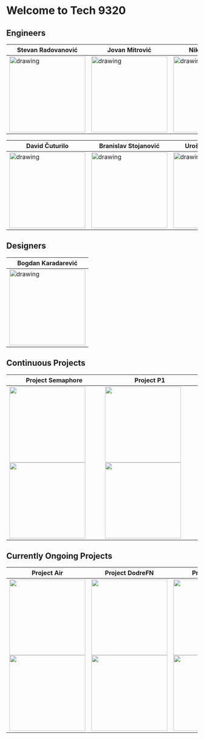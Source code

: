 # Welcome to Tech 9320

## Engineers

| Stevan Radovanović  | Jovan Mitrović  | Nikola Petrović  |
|---|---|---|
| <img src="https://avatars.githubusercontent.com/u/107929243?v=4" alt="drawing" width="200"/> | <img src="https://avatars.githubusercontent.com/u/79802504?v=4" alt="drawing" width="200"/>  | <img src="https://avatars.githubusercontent.com/u/78090394?v=4" alt="drawing" width="200"/>  |

| David Čuturilo  | Branislav Stojanović  | Uroš Stanimirović |
|---|---|---|
| <img src="https://avatars.githubusercontent.com/u/57576302?v=4" alt="drawing" width="200"/> | <img src="https://avatars.githubusercontent.com/u/44339816?v=4" alt="drawing" width="200"/>  | <img src="https://avatars.githubusercontent.com/u/50801482?v=4" alt="drawing" width="200"/>  |

## Designers

| Bogdan Karadarević  |
|---|
| <img src="https://avatars.githubusercontent.com/u/111356605?v=4" alt="drawing" width="200"/> |

## Continuous Projects

| Project Semaphore | Project P1 |
|---|---|
| <img src="https://user-images.githubusercontent.com/107929243/185597547-d4a5244b-8de8-409c-a997-b39f061138b5.png#gh-dark-mode-only" width="200"/> <img src="https://user-images.githubusercontent.com/107929243/185620319-a432f1e6-5472-4296-ac26-d9555de95dd0.png#gh-light-mode-only" width="200"/> | <img src="https://user-images.githubusercontent.com/107929243/185595044-e5641f92-ee0c-4c01-a069-358cbcf2da9c.png#gh-dark-mode-only" width="200"/> <img src="https://user-images.githubusercontent.com/107929243/185620171-bb2dbd55-0672-4828-81ef-f85956764e78.png#gh-light-mode-only" width="200"/> |

## Currently Ongoing Projects

| Project Air | Project DodreFN | Project Hugo |
|---|---|---|
| <img src="https://user-images.githubusercontent.com/107929243/185619091-cf7c77c2-7f90-49ed-8cec-8a8a7f3c3035.png#gh-light-mode-only" width="200"/> <img src="https://user-images.githubusercontent.com/107929243/185619573-a3940da1-918b-4f78-9299-3a196d1b2017.png#gh-dark-mode-only" width="200"/>| <img src="https://user-images.githubusercontent.com/107929243/185616323-d81c7c24-91b4-4eef-8edd-3c555b0db98c.png#gh-dark-mode-only" width="200"/> <img src="https://user-images.githubusercontent.com/107929243/185619975-5c6d92cb-d4f6-4b07-9166-c95d0ea459bc.png#gh-light-mode-only" width="200"/> | <img src="https://user-images.githubusercontent.com/111356605/188320652-fb77c461-f2b5-4a4e-9a1d-c4df3675e3e5.png#gh-dark-mode-only" width="200"/> <img src="https://user-images.githubusercontent.com/111356605/188320657-c7e05750-f209-4184-a5f7-e5a7a8418ca5.png#gh-light-mode-only" width="200"/> |
